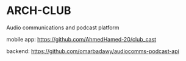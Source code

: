 # ARCH-CLUB
Audio communications and podcast platform


mobile app: https://github.com/AhmedHamed-20/club_cast

backend: https://github.com/omarbadawy/audiocomms-podcast-api
